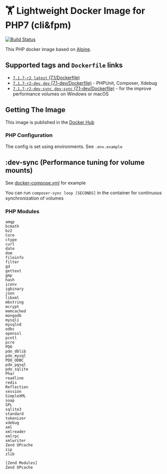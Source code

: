 # 🏋 Lightweight Docker Image for PHP7 (cli&fpm)
 [![Build Status](https://travis-ci.org/lagun4ik/docker-php7-fpm.svg)](https://travis-ci.org/lagun4ik/docker-php7-fpm)


This PHP docker image based on [Alpine](https://hub.docker.com/_/alpine/).

## Supported tags and `Dockerfile` links

 - [`7.1.7-r2`, `latest` (7.1/Dockerfile)](https://github.com/lagun4ik/docker-php7-fpm/blob/master/7.1/Dockerfile)
 - [`7.1.7-r2-dev`, `dev` (7.1-dev/Dockerfile)](https://github.com/lagun4ik/docker-php7-fpm/blob/master/7.1-dev/Dockerfile) - PHPUnit, Composer, Xdebug
 - [`7.1.7-r2-dev-sync`, `dev-sync` (7.1-dev/Dockerfile)](https://github.com/lagun4ik/docker-php7-fpm/blob/master/7.1-dev-sync/Dockerfile) - for the improve performance volumes on Windows or macOS

## Getting The Image

This image is published in the [Docker Hub](https://hub.docker.com/r/lagun4ik/php7-fpm/)

### PHP Configuration

The config is set using environments. See `.env.example`

## :dev-sync (Performance tuning for volume mounts)

See [docker-compose.yml](https://github.com/lagun4ik/docker-php7-fpm/blob/master/7.1-dev-sync/docker-compose.yml) for example

You can run `composer-sync loop [SECONDS]` in the container for continuous synchronization of volumes 

### PHP Modules
```
amqp
bcmath
bz2
Core
ctype
curl
date
dom
fileinfo
filter
gd
gettext
gmp
hash
iconv
igbinary
json
libxml
mbstring
mcrypt
memcached
mongodb
mysqli
mysqlnd
odbc
openssl
pcntl
pcre
PDO
pdo_dblib
pdo_mysql
PDO_ODBC
pdo_pgsql
pdo_sqlite
Phar
readline
redis
Reflection
session
SimpleXML
soap
SPL
sqlite3
standard
tokenizer
xdebug
xml
xmlreader
xmlrpc
xmlwriter
Zend OPcache
zip
zlib

[Zend Modules]
Zend OPcache
```

